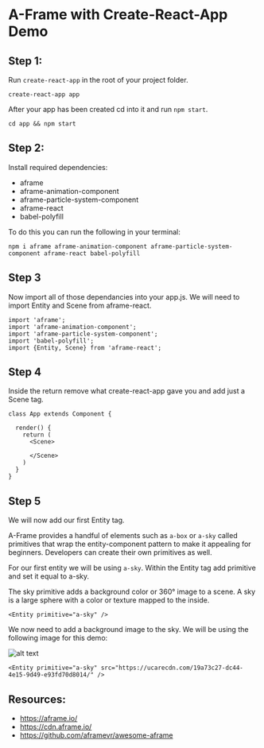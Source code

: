 # A-Frame with Create-React-App Demo

## Step 1: 

Run `create-react-app` in the root of your project folder. 

```
create-react-app app
```

After your app has been created cd into it and run `npm start`.

``` 
cd app && npm start
```

## Step 2: 

Install required dependencies: 
  - aframe
  - aframe-animation-component
  - aframe-particle-system-component
  - aframe-react
  - babel-polyfill

To do this you can run the following in your terminal: 
  
  ```
  npm i aframe aframe-animation-component aframe-particle-system-component aframe-react babel-polyfill
  ```

## Step 3 

Now import all of those dependancies into your app.js. We will need to import Entity and Scene from aframe-react.

```
import 'aframe';
import 'aframe-animation-component';
import 'aframe-particle-system-component';
import 'babel-polyfill';
import {Entity, Scene} from 'aframe-react';
```


## Step 4 

Inside the return remove what create-react-app gave you and add just a Scene tag. 
<Scene>
</Scene>

```
class App extends Component {

  render() {
    return (
      <Scene>

      </Scene>
    )
  }
}
```


## Step 5 

We will now add our first Entity tag. 

A-Frame provides a handful of elements such as `a-box` or `a-sky` called primitives that wrap the entity-component pattern to make it appealing for beginners. Developers can create their own primitives as well. 

For our first entity we will be using `a-sky`. Within the Entity tag add primitive and set it equal to a-sky.

The sky primitive adds a background color or 360° image to a scene. A sky is a large sphere with a color or texture mapped to the inside.

```
<Entity primitive="a-sky" />
```

We now need to add a background image to the sky. We will be using the following image for this demo:

![alt text](https://ucarecdn.com/19a73c27-dc44-4e15-9d49-e93fd70d8014/)

```
<Entity primitive="a-sky" src="https://ucarecdn.com/19a73c27-dc44-4e15-9d49-e93fd70d8014/" />
```





## Resources: 

- https://aframe.io/
- https://cdn.aframe.io/
- https://github.com/aframevr/awesome-aframe

